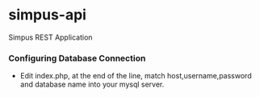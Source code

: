 # simpus-api
Simpus REST Application
### Configuring Database Connection
+ Edit index.php, at the end of the line, match host,username,password and database name into your mysql server.

